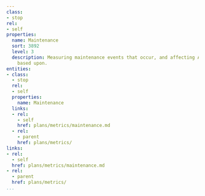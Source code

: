 ```yaml
---
class:
- stop
rel:
- self
properties:
  name: Maintenance
  sort: 3892
  level: 3
  description: Measuring maintenance events that occur, and affecting API consumption
    based upon.
entities:
- class:
  - stop
  rel:
  - self
  properties:
    name: Maintenance
  links:
  - rel:
    - self
    href: plans/metrics/maintenance.md
  - rel:
    - parent
    href: plans/metrics/
links:
- rel:
  - self
  href: plans/metrics/maintenance.md
- rel:
  - parent
  href: plans/metrics/
...
```

